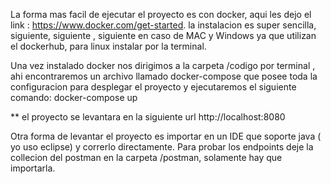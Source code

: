 La forma mas facil de ejecutar el proyecto es con docker, 
aqui les dejo el link : https://www.docker.com/get-started.
la instalacion es super sencilla, siguiente, siguiente , siguiente en caso de MAC y Windows 
ya que utilizan el dockerhub, para linux instalar por la terminal.

Una vez instalado docker nos dirigimos a la carpeta /codigo por terminal , 
ahi encontraremos un archivo llamado docker-compose que posee toda la configuracion 
para desplegar el proyecto y ejecutaremos el siguiente comando: docker-compose up 

\*\* el proyecto se levantara en la siguiente url http://localhost:8080

Otra forma de levantar el proyecto es importar en un IDE que soporte java ( yo uso eclipse) y correrlo directamente.
Para probar los endpoints deje la collecion del postman en la carpeta /postman, solamente hay que importarla.
